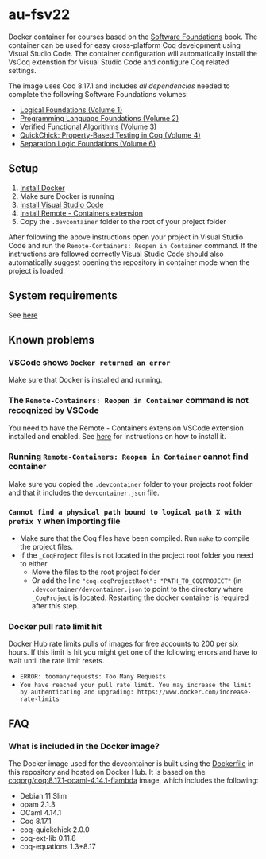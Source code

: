 # au-fsv22
Docker container for courses based on the [Software Foundations](https://softwarefoundations.cis.upenn.edu/) book.
The container can be used for easy cross-platform Coq development using Visual Studio Code.
The container configuration will automatically install the VsCoq extenstion for Visual Studio Code and configure Coq related settings.

The image uses Coq 8.17.1 and includes *all dependencies* needed to complete the following Software Foundations volumes:
* [Logical Foundations (Volume 1)](https://softwarefoundations.cis.upenn.edu/lf-current/index.html)
* [Programming Language Foundations (Volume 2)](https://softwarefoundations.cis.upenn.edu/plf-current/index.html)
* [Verified Functional Algorithms (Volume 3)](https://softwarefoundations.cis.upenn.edu/vfa-current/index.html)
* [QuickChick: Property-Based Testing in Coq (Volume 4)](https://softwarefoundations.cis.upenn.edu/qc-current/index.html)
* [Separation Logic Foundations (Volume 6)](https://softwarefoundations.cis.upenn.edu/slf-current/index.html)


## Setup
1) [Install Docker](https://www.docker.com/get-started/)
2) Make sure Docker is running
3) [Install Visual Studio Code](https://code.visualstudio.com/Download)
4) [Install Remote - Containers extension](https://marketplace.visualstudio.com/items?itemName=ms-vscode-remote.remote-containers)
5) Copy the `.devcontainer` folder to the root of your project folder

After following the above instructions open your project in Visual Studio Code and run the `Remote-Containers: Reopen in Container` command.
If the instructions are followed correctly Visual Studio Code should also automatically suggest opening the repository in container mode when the project is loaded.

## System requirements
See [here](https://code.visualstudio.com/docs/remote/containers#_system-requirements)

## Known problems
### VSCode shows `Docker returned an error`
Make sure that Docker is installed and running.

### The `Remote-Containers: Reopen in Container` command is not recoqnized by VSCode
You need to have the Remote - Containers extension VSCode extension installed and enabled.
See [here](https://marketplace.visualstudio.com/items?itemName=ms-vscode-remote.remote-containers) for instructions on how to install it.

### Running `Remote-Containers: Reopen in Container` cannot find container
Make sure you copied the `.devcontainer` folder to your projects root folder and that it includes the `devcontainer.json` file.

### `Cannot find a physical path bound to logical path X with prefix Y` when importing file
* Make sure that the Coq files have been compiled. Run `make` to compile the project files.
* If the `_CoqProject` files is not located in the project root folder you need to either
  * Move the files to the root project folder
  * Or add the line `"coq.coqProjectRoot": "PATH_TO_COQPROJECT"` (in `.devcontainer/devcontainer.json` to point to the directory where `_CoqProject` is located. Restarting the docker container is required after this step.

### Docker pull rate limit hit
Docker Hub rate limits pulls of images for free accounts to 200 per six hours.
If this limit is hit you might get one of the following errors and have to wait until the rate limit resets.
* `ERROR: toomanyrequests: Too Many Requests`
* `You have reached your pull rate limit. You may increase the limit by authenticating and upgrading: https://www.docker.com/increase-rate-limits`


## FAQ
### What is included in the Docker image?
The Docker image used for the devcontainer is built using the [Dockerfile](Dockerfile) in this repository and hosted on Docker Hub. It is based on the [coqorg/coq:8.17.1-ocaml-4.14.1-flambda](https://hub.docker.com/layers/coqorg/coq/8.17.1-ocaml-4.14.1-flambda/images/sha256-5ac4943cc2a941455dbf7b7bc35beb10305ebf7b25e6fdeb98ecebc07c8bfda3?context=explore) image, which includes the following:
* Debian 11 Slim
* opam 2.1.3
* OCaml 4.14.1
* Coq 8.17.1
* coq-quickchick 2.0.0
* coq-ext-lib 0.11.8
* coq-equations 1.3+8.17
